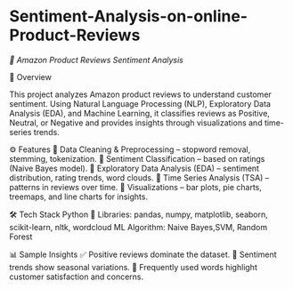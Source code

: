 # Sentiment-Analysis-on-online-Product-Reviews
*🛒 Amazon Product Reviews Sentiment Analysis*

📌 Overview


This project analyzes Amazon product reviews to understand customer sentiment. Using Natural Language Processing (NLP), Exploratory Data Analysis (EDA), and Machine Learning, it classifies reviews as Positive, Neutral, or Negative and provides insights through visualizations and time-series trends.

⚙️ Features
🔹 Data Cleaning & Preprocessing – stopword removal, stemming, tokenization.
🔹 Sentiment Classification – based on ratings (Naive Bayes model).
🔹 Exploratory Data Analysis (EDA) – sentiment distribution, rating trends, word clouds.
🔹 Time Series Analysis (TSA) – patterns in reviews over time.
🔹 Visualizations – bar plots, pie charts, treemaps, and line charts for insights.

🛠️ Tech Stack
Python 🐍
Libraries: pandas, numpy, matplotlib, seaborn, scikit-learn, nltk, wordcloud
ML Algorithm: Naive Bayes,SVM, Random Forest

📊 Sample Insights
✅ Positive reviews dominate the dataset.
📅 Sentiment trends show seasonal variations.
🔑 Frequently used words highlight customer satisfaction and concerns.
